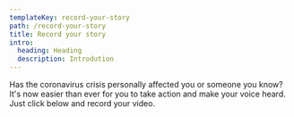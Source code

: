 ```yaml
---
templateKey: record-your-story
path: /record-your-story
title: Record your story
intro:
  heading: Heading
  description: Introdution
---
```

Has the coronavirus crisis personally affected you or someone you know? It's now easier than ever for you to take action and make your voice heard. Just click below and record your video.